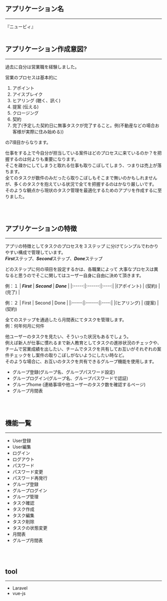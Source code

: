 ## アプリケーション名
***
『ニュービィ』
<br>
<br>

## アプリケーション作成意図?
***
過去に自分は営業職を経験しました。

営業のプロセスは基本的に
1. アポイント
1. アイスブレイク
1. ヒアリング (聴く、訊く)
1. 提案 (伝える)
1. クロージング
1. 契約
1. 完了(予定した契約日に無事タスクが完了すること。例(不動産などの場合お客様が実際に住み始める))

の7項目からなります。

仕事をする上で今自分が担当している案件はどのプロセスに来ているのか？を把握するのは何よりも重要になります。<br>そこを疎かにしてしまうと取れる仕事も取りこぼしてしまう、つまりは売上が落ちます。<br>全てのタスクが数件のみだったら取りこぼしもそこまで無いのかもしれませんが、多くのタスクを抱えている状況で全てを把握するのはかなり厳しいです。<br>
そのような観点から現状のタスク管理を最適化するためのアプリを作成するに至りました。

<br>
<br>

## アプリケーションの特徴
***
アプリの特徴としてタスクのプロセスを３ステップ に分けてシンプルでわかりやすい構成で管理しています。<br>
***First***ステップ、***Second***ステップ、***Done***ステップ

どのステップに何の項目を設定するかは、各職業によって
大事なプロセスは異なると思うのでそこに関してはユーザー自身に自由に決めて頂きます。<br>

例：１
| ***First*** | ***Second*** | ***Done*** |
|:-----:|:------:|:----:|
|(アポイント) | (契約) | (完了) |

例：２
| First | Second | Done |
|:-----:|:------:|:----:|
|(ヒアリング) | (提案) | (契約)

全てのステップを通過したら月間表にてタスクを管理します。<br>
例：何年何月に何件<br>

他ユーザーのタスクを見たい、そういった状況もあるでしょう。<br>
例えば新人が仕事に慣れるまで新人教育としてタスクの進捗状況のチェックや、
チームで営業成績を出したい、チームでタスクを共有してお互いがそれぞれの案件チェックをし案件の取りこぼしがないようにしたい時など。<br>
そのような場合に、お互いのタスクを共有できるグループ機能を使用します。
- グループ登録(グループ名、グループパスワード設定)
- グループログイン(グループ名、グループパスワードで認証)
- グループhome (連絡事項や他ユーザーのタスク数を確認するページ)
- グループ月間表



<br>
<br>

## 機能一覧
***
- User登録
- User編集
- ログイン
- ログアウト
- パスワード
- パスワード変更
- パスワード再発行
- グループ登録
- グループログイン
- グループ管理
- タスク確認
- タスク作成
- タスク編集
- タスク削除
- タスクの状態変更
- 月間表
- グループ月間表
<br>
<br>

## tool
***
- Laravel
- vue-js